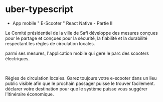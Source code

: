 # uber-typescript

- App mobile " E-Scooter " React Native - Partie II


Le Comité présidentiel de la ville de Safi développe des mesures conçues pour le partage et conçues pour la sécurité, la fiabilité et la durabilité respectant les règles de circulation locales.

parmi ses mesures, l'application mobile qui gere le parc des scooters électriques.

​

Règles de circulation locales. Garez toujours votre e-scooter dans un lieu public visible afin que le prochain passager puisse le trouver facilement. déclarer votre destination pour que le système puisse vous suggérer l'itinéraire économique.
